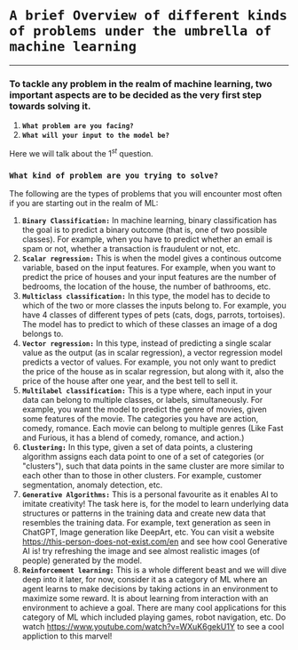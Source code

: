 # `A brief Overview of different kinds of problems under the umbrella of machine learning`


---

### To tackle any problem in the realm of machine learning, two important aspects are to be decided as the very first step towards solving it.

1. **`What problem are you facing?`**
2. **`What will your input to the model be?`**

Here we will talk about the $1^{st}$ question. 

### `What kind of problem are you trying to solve?`

The following are the types of problems that you will encounter most often if you are starting out in the realm of ML:

1. **`Binary Classification:`** In machine learning, binary classification has the goal is to predict a binary outcome (that is, one of two possible classes). For example, when you have to predict whether an email is spam or not, whether a transaction is fraudulent or not, etc.
2. **`Scalar regression:`** This is when the model gives a continous outcome variable, based on the input features. For example, when you want to predict the price of houses and your input features are the number of bedrooms, the location of the house, the number of bathrooms, etc. 
3. **`Multiclass classification:`** In this type, the model has to decide to which of the two or more classes the inputs belong to. For example, you have 4 classes of different types of pets (cats, dogs, parrots, tortoises). The model has to predict to which of these classes an image of a dog belongs to.
4. **`Vector regression:`** In this type, instead of predicting a single scalar value as the output (as in scalar regression), a vector regression model predicts a vector of values. For example, you not only want to predict the price of the house as in scalar regression, but along with it, also the price of the house after one year, and the best tell to sell it. 
5. **`Multilabel classification:`** This is a type where, each input in your data can belong to multiple classes, or labels, simultaneously. For example, you want the model to predict the genre of movies, given some features of the movie. The categories you have are action, comedy, romance. Each movie can belong to multiple genres (Like Fast and Furious, it has a blend of comedy, romance, and action.)
6. **`Clustering:`** In this type, given a set of data points, a clustering algorithm assigns each data point to one of a set of categories (or "clusters"), such that data points in the same cluster are more similar to each other than to those in other clusters. For example, customer segmentation, anomaly detection, etc.
7. **`Generative Algorithms:`** This is a personal favourite as it enables AI to imitate creativity! The task here is, for the model to learn underlying data structures or patterns in the training data and create new data that resembles the training data. For example, text generation as seen in ChatGPT, Image generation like DeepArt, etc. You can visit a website https://this-person-does-not-exist.com/en and see how cool Generative AI is! try refreshing the image and see almost realistic images (of people) generated by the model.
8. **`Reinforcement learning:`** This is a whole different beast and we will dive deep into it later, for now, consider it as a category of ML where an agent learns to make decisions by taking actions in an environment to maximize some reward. It is about learning from interaction with an environment to achieve a goal. There are many cool applications for this category of ML which included playing games, robot navigation, etc. Do watch https://www.youtube.com/watch?v=WXuK6gekU1Y to see a cool appliction to this marvel!

